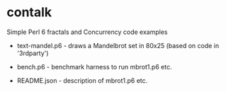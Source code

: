 # contalk
Simple Perl 6 fractals and Concurrency code examples 

* text-mandel.p6 - draws a Mandelbrot set in 80x25 (based on code in '3rdparty')

* bench.p6 - benchmark harness to run mbrot1.p6 etc. 

* README.json - description of mbrot1.p6 etc.
